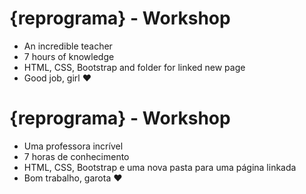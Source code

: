 # {reprograma} - Workshop

* An incredible teacher
* 7 hours of knowledge
* HTML, CSS, Bootstrap and folder for linked new page
* Good job, girl ♥

# {reprograma} - Workshop

* Uma professora incrível 
* 7 horas de conhecimento
* HTML, CSS, Bootstrap e uma nova pasta para uma página linkada 
* Bom trabalho, garota ♥
